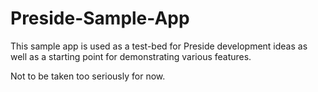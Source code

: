 Preside-Sample-App
==================

This sample app is used as a test-bed for Preside development ideas as well as a starting point for demonstrating various features.

Not to be taken too seriously for now.

